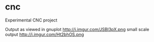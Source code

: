 cnc
===

Experimental CNC project

Output as viewed in gnuplot http://i.imgur.com/JSBl3pX.png
small scale output http://i.imgur.com/Ht2bhOS.png
